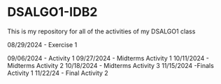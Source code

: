 # DSALGO1-IDB2
This is my repository for all of the activities of my DSALGO1 class

08/29/2024 - Exercise 1

09/06/2024 - Activity 1
09/27/2024 - Midterms Activity 1
10/11/2024 - Midterms Activity 2
10/18/2024 - Midterms Activity 3
11/15/2024 -Finals Activity 1
11/22/24 - Final Activity 2
